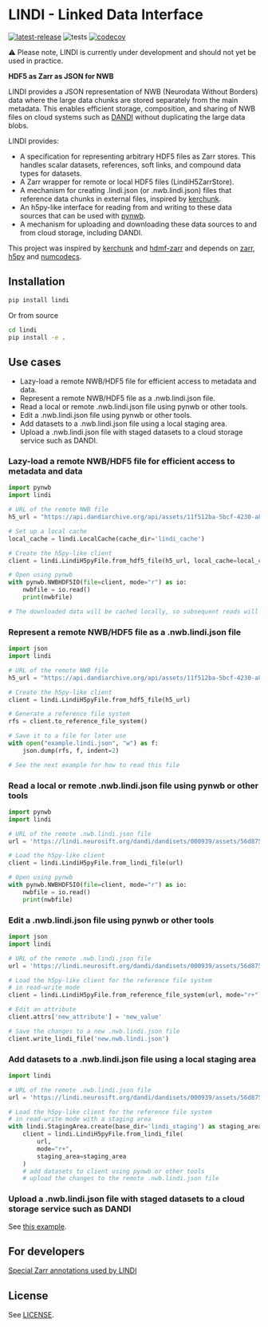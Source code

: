 # LINDI - Linked Data Interface

[![latest-release](https://img.shields.io/pypi/v/lindi.svg)](https://pypi.org/project/lindi)
![tests](https://github.com/neurodatawithoutborders/lindi/actions/workflows/integration_tests.yml/badge.svg)
[![codecov](https://codecov.io/gh/neurodatawithoutborders/lindi/branch/main/graph/badge.svg?token=xxxx)](https://codecov.io/gh/neurodatawithoutborders/lindi)

:warning: Please note, LINDI is currently under development and should not yet be used in practice.

**HDF5 as Zarr as JSON for NWB**

LINDI provides a JSON representation of NWB (Neurodata Without Borders) data where the large data chunks are stored separately from the main metadata. This enables efficient storage, composition, and sharing of NWB files on cloud systems such as [DANDI](https://www.dandiarchive.org/) without duplicating the large data blobs.

LINDI provides:

- A specification for representing arbitrary HDF5 files as Zarr stores. This handles scalar datasets, references, soft links, and compound data types for datasets.
- A Zarr wrapper for remote or local HDF5 files (LindiH5ZarrStore).
- A mechanism for creating .lindi.json (or .nwb.lindi.json) files that reference data chunks in external files, inspired by [kerchunk](https://github.com/fsspec/kerchunk).
- An h5py-like interface for reading from and writing to these data sources that can be used with [pynwb](https://pynwb.readthedocs.io/en/stable/).
- A mechanism for uploading and downloading these data sources to and from cloud storage, including DANDI.

This project was inspired by [kerchunk](https://github.com/fsspec/kerchunk) and [hdmf-zarr](https://hdmf-zarr.readthedocs.io/en/latest/index.html) and depends on [zarr](https://zarr.readthedocs.io/en/stable/), [h5py](https://www.h5py.org/) and [numcodecs](https://numcodecs.readthedocs.io/en/stable/).

## Installation

```bash
pip install lindi
```

Or from source

```bash
cd lindi
pip install -e .
```

## Use cases

* Lazy-load a remote NWB/HDF5 file for efficient access to metadata and data.
* Represent a remote NWB/HDF5 file as a .nwb.lindi.json file.
* Read a local or remote .nwb.lindi.json file using pynwb or other tools.
* Edit a .nwb.lindi.json file using pynwb or other tools.
* Add datasets to a .nwb.lindi.json file using a local staging area.
* Upload a .nwb.lindi.json file with staged datasets to a cloud storage service such as DANDI.

### Lazy-load a remote NWB/HDF5 file for efficient access to metadata and data

```python
import pynwb
import lindi

# URL of the remote NWB file
h5_url = "https://api.dandiarchive.org/api/assets/11f512ba-5bcf-4230-a8cb-dc8d36db38cb/download/"

# Set up a local cache
local_cache = lindi.LocalCache(cache_dir='lindi_cache')

# Create the h5py-like client
client = lindi.LindiH5pyFile.from_hdf5_file(h5_url, local_cache=local_cache)

# Open using pynwb
with pynwb.NWBHDF5IO(file=client, mode="r") as io:
    nwbfile = io.read()
    print(nwbfile)

# The downloaded data will be cached locally, so subsequent reads will be faster
```

### Represent a remote NWB/HDF5 file as a .nwb.lindi.json file

```python
import json
import lindi

# URL of the remote NWB file
h5_url = "https://api.dandiarchive.org/api/assets/11f512ba-5bcf-4230-a8cb-dc8d36db38cb/download/"

# Create the h5py-like client
client = lindi.LindiH5pyFile.from_hdf5_file(h5_url)

# Generate a reference file system
rfs = client.to_reference_file_system()

# Save it to a file for later use
with open("example.lindi.json", "w") as f:
    json.dump(rfs, f, indent=2)

# See the next example for how to read this file
```

### Read a local or remote .nwb.lindi.json file using pynwb or other tools

```python
import pynwb
import lindi

# URL of the remote .nwb.lindi.json file
url = 'https://lindi.neurosift.org/dandi/dandisets/000939/assets/56d875d6-a705-48d3-944c-53394a389c85/nwb.lindi.json'

# Load the h5py-like client
client = lindi.LindiH5pyFile.from_lindi_file(url)

# Open using pynwb
with pynwb.NWBHDF5IO(file=client, mode="r") as io:
    nwbfile = io.read()
    print(nwbfile)
```

### Edit a .nwb.lindi.json file using pynwb or other tools

```python
import json
import lindi

# URL of the remote .nwb.lindi.json file
url = 'https://lindi.neurosift.org/dandi/dandisets/000939/assets/56d875d6-a705-48d3-944c-53394a389c85/nwb.lindi.json'

# Load the h5py-like client for the reference file system
# in read-write mode
client = lindi.LindiH5pyFile.from_reference_file_system(url, mode="r+")

# Edit an attribute
client.attrs['new_attribute'] = 'new_value'

# Save the changes to a new .nwb.lindi.json file
client.write_lindi_file('new.nwb.lindi.json')
```

### Add datasets to a .nwb.lindi.json file using a local staging area

```python
import lindi

# URL of the remote .nwb.lindi.json file
url = 'https://lindi.neurosift.org/dandi/dandisets/000939/assets/56d875d6-a705-48d3-944c-53394a389c85/nwb.lindi.json'

# Load the h5py-like client for the reference file system
# in read-write mode with a staging area
with lindi.StagingArea.create(base_dir='lindi_staging') as staging_area:
    client = lindi.LindiH5pyFile.from_lindi_file(
        url,
        mode="r+",
        staging_area=staging_area
    )
    # add datasets to client using pynwb or other tools
    # upload the changes to the remote .nwb.lindi.json file
```

### Upload a .nwb.lindi.json file with staged datasets to a cloud storage service such as DANDI

See [this example](https://github.com/magland/lindi-dandi/blob/main/devel/lindi_test_2.py).

## For developers

[Special Zarr annotations used by LINDI](docs/special_zarr_annotations.md)

## License

See [LICENSE](LICENSE).
